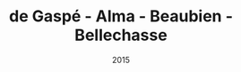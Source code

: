 ---
date: '2015'
title: 'de Gaspé - Alma - Beaubien - Bellechasse'
type: ruelle_verte
district: rosemont
position: { lng: -73.60518716686671, lat: 45.53149318046701 }
---